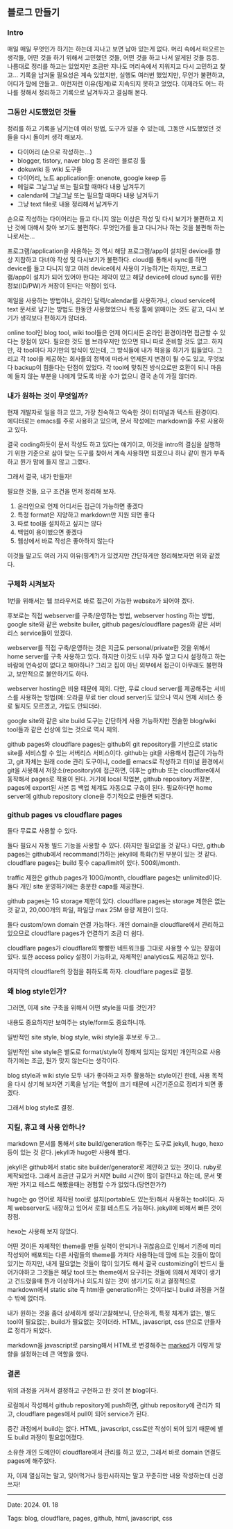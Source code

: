 ## 블로그 만들기

### Intro

매일 매일 무엇인가 하기는 하는데 지나고 보면 남아 있는게 없다.
머리 속에서 떠오르는 생각들, 어떤 것을 하기 위해서 고민했던 것들, 어떤 것을 하고 나서 알게된 것들 등등.
나름대로 정리를 하고는 있었지만 조금만 지나도 머리속에서 지워지고 다시 고민하고 찾고...
기록을 남겨둘 필요성은 계속 있었지만, 실행도 여러번 했었지만, 무언가 불편하고, 어디가 맘에 안들고..
이런저런 이유(핑계)로 지속되지 못하고 었었다.
이제라도 어느 하나를 정해서 정리하고 기록으로 남겨두자고 결심해 본다.


### 그동안 시도했었던 것들

정리를 하고 기록을 남기는데 여러 방법, 도구가 있을 수 있는데, 그동안 시도했었던 것들을 다시 돌이켜 생각 해보자.

- 다이어리 (손으로 작성하는...)
- blogger, tistory, naver blog 등 온라인 블로깅 툴
- dokuwiki 등 wiki 도구들
- 다이어리, 노트 application들: onenote, google keep 등
- 메일로 그날그날 또는 필요할 때마다 내용 남겨두기
- calendar에 그날그날 또는 필요할 때마다 내용 남겨두기
- 그냥 text file로 내용 정리해서 남겨두기

손으로 작성하는 다이어리는 들고 다니지 않는 이상은 작성 및 다시 보기가 불편하고 지난 것에 대해서 찾아 보기도 불편하다.
무엇인가를 들고 다니거나 하는 것을 불편해 하는 나로서는...

프로그램/application을 사용하는 것 역시 해당 프로그램/app이 설치된 device를 항상 지참하고 다녀야 작성 및 다시보기가 불편하다.
cloud를 통해서 sync를 하면 device를 들고 다니지 않고 여러 device에서 사용이 가능하기는 하지만,
프로그램/app이 설치가 되어 있어야 한다는 제약이 있고 해당 device에 cloud sync를 위한 정보(ID/PW)가 저장이 된다는 약점이 있다.

메일을 사용하는 방법이나, 온라인 달력/calendar를 사용하거나, cloud service에 text 문서로 남기는 방법도 한동안 사용했었으나
특정 툴에 얽매이는 것도 같고, 다시 보기가 생각보다 편하지가 않더라.

online tool인 blog tool, wiki tool들은 언제 어디서든 온라인 환경이라면 접근할 수 있다는 장점이 있다.
필요한 것도 웹 브라우저만 있으면 되니 따로 준비할 것도 없고.
하지만, 각 tool마다 자기만의 방식이 있는데, 그 방식들에 내가 적응을 하기가 힘들었다.
그리고 각 tool을 제공하는 회사들의 정책에 따라서 언제든지 변경이 될 수도 있고, 무엇보다 backup이 힘들다는 단점이 있었다.
각 tool에 맞춰진 방식으로만 호환이 되니 마음에 들지 않는 부분을 나에게 맞도록 바꿀 수가 없으니 결국 손이 가질 않더라.


### 내가 원하는 것이 무엇일까?

현재 개발자로 일을 하고 있고, 가장 친숙하고 익숙한 것이 터미널과 텍스트 환경이다.
에디터로는 emacs를 주로 사용하고 있으며, 문서 작성에는 markdown을 주로 사용하고 있다.

결국 coding하듯이 문서 작성도 하고 있다는 얘기이고, 이것을 intro의 결심을 실행하기 위한 기준으로 삼아
맞는 도구를 찾아서 계속 사용하면 되겠으나 하나 같이 뭔가 부족하고 뭔가 맘에 들지 않고 그랬다.

그래서 결국, 내가 만들자!

필요한 것들, 요구 조건을 먼저 정리해 보자.

1. 온라인으로 언제 어디서든 접근이 가능하면 좋겠다
2. 특정 format은 지양하고 markdown만 지원 되면 좋다
3. 따로 tool을 설치하고 싶지는 않다
4. 백업이 용이했으면 좋겠다
5. 웹상에서 바로 작성은 좋아하지 않는다

이것들 말고도 여러 가지 이유(핑계?)가 있겠지만 간단하게만 정리해보자면 위와 같겠다.


### 구체화 시켜보자

1번을 위해서는 웹 브라우저로 바로 접근이 가능한 website가 되어야 겠다.

후보로는 직접 webserver를 구축/운영하는 방법, webserver hosting 하는 방법, google site와 같은 website builer,
github pages/cloudflare pages와 같은 서버리스 service들이 있겠다.

webserver를 직접 구축/운영하는 것은 지금도 personal/private한 것을 위해서 home server를 구축 사용하고 있다.
하지만 이것도 너무 자주 엎고 다시 설정하고 하는 바람에 연속성이 없다고 해야하나?
그리고 집이 아닌 외부에서 접근이 아무래도 불편하고, 보안적으로 불안하기도 하다.

webserver hosting은 비용 때문에 제외.
다만, 무료 cloud server를 제공해주는 서비스를 사용하는 방법(예: 오라클 무료 tier cloud server)도
있으나 역시 언제 서비스 종료 될지도 모르겠고, 가입도 안되더라.

google site와 같은 site build 도구는 간단하게 사용 가능하지만 전술한 blog/wiki tool들과 같은 선상에 있는 것으로 역시 제외.

github pages와 cloudflare pages는 github의 git repository를 기반으로
static site를 서비스할 수 있는 서버리스 서비스이다.
github는 git을 사용해서 접근이 가능하고, git 자체는 원래 code 관리 도구이니,
code를 emacs로 작성하고 터미널 환경에서 git을 사용해서 저장소(repository)에 접근하면,
이후는 github 또는 cloudflare에서 동작해서 pages로 적용이 된다.
거기에 local 작업본, github repository 저장본, pages에 export된 사본 등 백업 체계도 자동으로 구축이 된다.
필요하다면 home server에 github repository clone을 주기적으로 만들면 되겠다.


### github pages vs cloudflare pages

둘다 무료로 사용할 수 있다.

둘다 필요시 자동 빌드 기능을 사용할 수 있다. (하지만 필요없을 것 같다.)
다만, github pages는 github에서 recommand(?)하는 jekyll에 특화(?)된 부분이 있는 것 같다.
cloudflare pages는 build 횟수 capa/limit이 있다. 500회/month.

traffic 제한은 github pages가 100G/month, cloudflare pages는 unlimited이다.
둘다 개인 site 운영하기에는 충분한 capa를 제공한다.

github pages는 1G storage 제한이 있다.
cloudflare pages는 storage 제한은 없는 것 같고, 20,000개의 파일, 파일당 max 25M 용량 제한이 있다.

둘다 custom/own domain 연결 가능하다.
개인 domain을 cloudflare에서 관리하고 있으므로 cloudflare pages가 연결하기 조금 더 쉽다.

cloudflare pages가 cloudflare의 빵빵한 네트워크를 그대로 사용할 수 있는 장점이 있다.
또한 access policy 설정이 가능하고, 자체적인 analytics도 제공하고 있다.

마지막의 cloudflare의 장점을 취하도록 하자. cloudflare pages로 결정.


### 왜 blog style인가?

그러면, 이제 site 구축을 위해서 어떤 style을 따를 것인가?

내용도 중요하지만 보여주는 style/form도 중요하니까.

일반적인 site style, blog style, wiki style을 후보로 두고...

일반적인 site style은 별도로 format/style이 정해져 있지는 않지만 개인적으로 사용하기에는 조금, 뭔가 맞지 않는다는 생각이다.

blog style과 wiki style 모두 내가 좋아하고 자주 활용하는 style이긴 한데,
사용 목적을 다시 상기해 보자면 기록을 남기는 역할이 크기 때문에 시간기준으로 정리가 되면 좋겠다.

그래서 blog style로 결정.


### 지킬, 휴고 왜 사용 안하나?

markdown 문서를 통해서 site build/generation 해주는 도구로 jekyll, hugo, hexo 등이 있는 것 같다.
jekyll과 hugo만 사용해 봤다.

jekyll은 github에서 static site builder/generator로 제안하고 있는 것이다.
ruby로 제작되었다.
그래서 조금만 규모가 커지면 build 시간이 많이 걸린다고 하는데, 문서 몇개만 가지고 테스트 해봤을때는 경험할 수가 없었다.(당연한가?)

hugo는 go 언어로 제작된 tool로 설치(portable도 있는듯)해서 사용하는 tool이다.
자체 webserver도 내장하고 있어서 로컬 테스트도 가능하다.
jekyll에 비해서 빠른 것이 장점.

hexo는 사용해 보지 않았다.

어떤 것이든 자체적인 theme를 만들 실력이 안되거나 귀찮음으로 인해서 기존에 미리 작성되어 배포되는 다른 사람들의 theme를
가져다 사용하는데 맘에 드는 것들이 많이 있기는 하지만, 내게 필요없는 것들이 많이 있기도 해서 결국 customizing이 반드시
들어가야하고 그것들은 해당 tool 또는 theme에서 요구하는 것들에 의해서 제약이 생기고 건드렸을때 뭔가 이상하거나 의도치 않는 것이
생기기도 하고 결정적으로 markdown에서 static site 즉 html을 generation하는 것이다보니 build 과정을 거칠 수 밖에 없더라.

내가 원하는 것을 좀더 상세하게 생각/고찰해보니, 단순하게, 특정 체계가 없는, 별도 tool이 필요없는, build가 필요없는 것이더라.
HTML, javascript, css 만으로 만들자로 정리가 되었다.

markdown을 javascript로 parsing해서 HTML로 변경해주는 [marked](https://github.com/markedjs/marked)가 이렇게 방향을 설정하는데 큰 역할을 했다.


### 결론

위의 과정을 거쳐서 결정하고 구현하고 한 것이 본 blog이다.

로컬에서 작성해서 github repository에 push하면, github repository에 관리가 되고, cloudflare pages에서 pull이 되어 service가 된다.

중간 과정에서 build는 없다. HTML, javascript, css로만 작성이 되어 있기 때문에 별도 build 과정이 필요없어졌다.

소유한 개인 도메인이 cloudflare에서 관리를 하고 있고, 그래서 바로 domain 연결도 pages에 해주었다.

자, 이제 열심히는 말고, 잊어먹거나 등한시하지는 말고 꾸준히만 내용 작성하는데 신경쓰자!

---
Date: 2024. 01. 18

Tags: blog, cloudflare, pages, github, html, javascript, css
